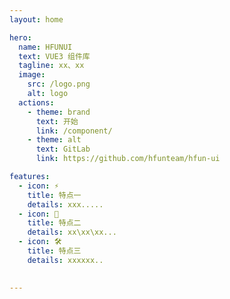 ```yaml
---
layout: home

hero:
  name: HFUNUI
  text: VUE3 组件库
  tagline: xx、xx
  image:
    src: /logo.png
    alt: logo
  actions:
    - theme: brand
      text: 开始
      link: /component/
    - theme: alt
      text: GitLab
      link: https://github.com/hfunteam/hfun-ui

features:
  - icon: ⚡️
    title: 特点一
    details: xxx.....
  - icon: 🖖
    title: 特点二
    details: xx\xx\xx...
  - icon: 🛠️
    title: 特点三
    details: xxxxxx..

    
---
```


<style>
:root {
    --vp-home-hero-name-color: transparent;
    --vp-home-hero-name-background: -webkit-linear-gradient(120deg, #bd34fe, #41d1ff);
}
</style>